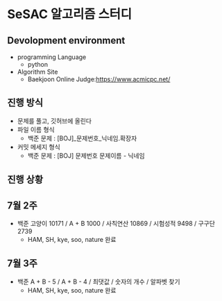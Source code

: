 SeSAC 알고리즘 스터디
=====================
## Devolopment environment
* programming Language
    * python
* Algorithm Site
    * Baekjoon Online Judge:https://www.acmicpc.net/

## 진행 방식 
* 문제를 풀고, 깃허브에 올린다
* 파일 이름 형식 
    * 백준 문제 : [BOJ]_문제번호_닉네임.확장자
* 커밋 메세지 형식 
    * 백준 문제 : [BOJ] 문제번호 문제이름 - 닉네임

## 진행 상황 
## 7월 2주
* 백준 고양이 10171 / A + B 1000 / 사칙연산 10869 / 시험성적 9498 / 구구단 2739
    * HAM, SH, kye, soo, nature 완료 
## 7월 3주
* 백준 A + B - 5 / A + B - 4 / 최댓값 / 숫자의 개수 / 알파벳 찾기
    * HAM, SH, kye, soo, nature 완료 
